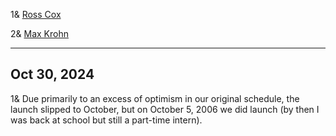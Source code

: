 1& [Ross Cox](https://swtch.com/~rsc/)

2& [Max Krohn](https://calendar.csail.mit.edu/events/115704)


---
## Oct 30, 2024

1&
Due primarily to an excess of optimism in our original schedule, the launch slipped to October, but on October 5, 2006 we did launch (by then I was back at school but still a part-time intern).
